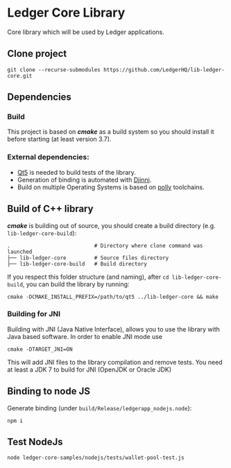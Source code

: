 # Ledger Core Library

Core library which will be used by Ledger applications.

## Clone project

```
git clone --recurse-submodules https://github.com/LedgerHQ/lib-ledger-core.git
```

## Dependencies

### Build
This project is based on **_cmake_** as a build system so you should install it before starting (at least version 3.7).

### External dependencies:
* [Qt5](https://www.qt.io/download) is needed to build tests of the library.
* Generation of binding is automated with [Djinni](https://github.com/dropbox/djinni).
* Build on multiple Operating Systems is based on [polly](https://github.com/ruslo/polly) toolchains.

## Build of C++ library

**_cmake_** is building out of source, you should create a build directory (e.g. `lib-ledger-core-build`):

	.                           # Directory where clone command was launched
    ├── lib-ledger-core         # Source files directory
    ├── lib-ledger-core-build   # Build directory

If you respect this folder structure (and naming), after `cd lib-ledger-core-build`, you can build the library by running:

```
cmake -DCMAKE_INSTALL_PREFIX=/path/to/qt5 ../lib-ledger-core && make
```

### Building for JNI

Building with JNI (Java Native Interface), allows you to use the library with Java based software. In order to enable JNI mode use
```
cmake -DTARGET_JNI=ON
``` 

This will add JNI files to the library compilation and remove tests. You need at least a JDK 7 to build for JNI (OpenJDK or Oracle JDK)

## Binding to node JS

Generate binding (under `build/Release/ledgerapp_nodejs.node`):

```
npm i
```

## Test NodeJs

```
node ledger-core-samples/nodejs/tests/wallet-pool-test.js
```
